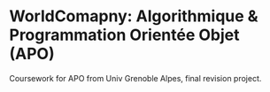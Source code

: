 # WorldComapny: Algorithmique & Programmation Orientée Objet (APO)

Coursework for APO from Univ Grenoble Alpes, final revision project.